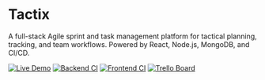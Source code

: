 # Tactix
A full-stack Agile sprint and task management platform for tactical planning, tracking, and team workflows. Powered by React, Node.js, MongoDB, and CI/CD.

[![Live Demo](https://img.shields.io/badge/Live-Demo-green?style=flat&logo=vercel)](https://tactix.vercel.app)
[![Backend CI](https://github.com/YOUR_USERNAME/tactix/actions/workflows/backend.yml/badge.svg)](https://github.com/YOUR_USERNAME/tactix/actions/workflows/backend.yml)
[![Frontend CI](https://github.com/YOUR_USERNAME/tactix/actions/workflows/frontend.yml/badge.svg)](https://github.com/YOUR_USERNAME/tactix/actions/workflows/frontend.yml)
[![Trello Board](https://img.shields.io/badge/Trello-Board-blue?logo=trello)](https://trello.com/b/K1IvsjVp/devboard-project)